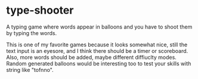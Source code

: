 # type-shooter
A typing game where words appear in balloons and you have to shoot them by typing the words.

This is one of my favorite games because it looks somewhat nice, still the text input is an eyesore, and I think there should be a timer or scoreboard. Also, more words should be added, maybe different diffiuclty modes. Random generated balloons would be interesting too to test your skills with string like "tofnno".
